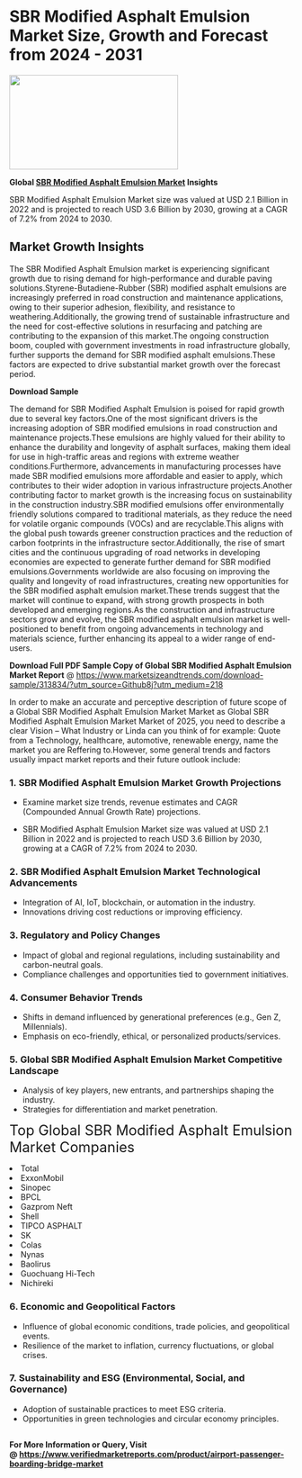 <H1>SBR Modified Asphalt Emulsion Market Size, Growth and Forecast from 2024 - 2031</H1><img class="aligncenter size-medium wp-image-584254" src="https://thirdeyenews.in/wp-content/uploads/2024/09/Global-Market-Research-300x168.jpeg" alt="" width="300" height="168" /><p><strong>Global&nbsp;<a href="https://www.marketsizeandtrends.com/download-sample/313834/?utm_source=Github8j?utm_medium=218">SBR Modified Asphalt Emulsion Market</a> Insights</strong></p><p>SBR Modified Asphalt Emulsion Market size was valued at USD 2.1 Billion in 2022 and is projected to reach USD 3.6 Billion by 2030, growing at a CAGR of 7.2% from 2024 to 2030.</p><p><h2>Market Growth Insights</h2> <p>The SBR Modified Asphalt Emulsion market is experiencing significant growth due to rising demand for high-performance and durable paving solutions.Styrene-Butadiene-Rubber (SBR) modified asphalt emulsions are increasingly preferred in road construction and maintenance applications, owing to their superior adhesion, flexibility, and resistance to weathering.Additionally, the growing trend of sustainable infrastructure and the need for cost-effective solutions in resurfacing and patching are contributing to the expansion of this market.The ongoing construction boom, coupled with government investments in road infrastructure globally, further supports the demand for SBR modified asphalt emulsions.These factors are expected to drive substantial market growth over the forecast period.</p> <p><strong>Download Sample</strong></p> <p>The demand for SBR Modified Asphalt Emulsion is poised for rapid growth due to several key factors.One of the most significant drivers is the increasing adoption of SBR modified emulsions in road construction and maintenance projects.These emulsions are highly valued for their ability to enhance the durability and longevity of asphalt surfaces, making them ideal for use in high-traffic areas and regions with extreme weather conditions.Furthermore, advancements in manufacturing processes have made SBR modified emulsions more affordable and easier to apply, which contributes to their wider adoption in various infrastructure projects.Another contributing factor to market growth is the increasing focus on sustainability in the construction industry.SBR modified emulsions offer environmentally friendly solutions compared to traditional materials, as they reduce the need for volatile organic compounds (VOCs) and are recyclable.This aligns with the global push towards greener construction practices and the reduction of carbon footprints in the infrastructure sector.Additionally, the rise of smart cities and the continuous upgrading of road networks in developing economies are expected to generate further demand for SBR modified emulsions.Governments worldwide are also focusing on improving the quality and longevity of road infrastructures, creating new opportunities for the SBR modified asphalt emulsion market.These trends suggest that the market will continue to expand, with strong growth prospects in both developed and emerging regions.As the construction and infrastructure sectors grow and evolve, the SBR modified asphalt emulsion market is well-positioned to benefit from ongoing advancements in technology and materials science, further enhancing its appeal to a wider range of end-users.<p><span class=""><strong>Download Full PDF Sample Copy of Global SBR Modified Asphalt Emulsion Market Report</strong> @ <a href="https://www.marketsizeandtrends.com/download-sample/313834/?utm_source=Github8j?utm_medium=218" target="_blank">https://www.marketsizeandtrends.com/download-sample/313834/?utm_source=Github8j?utm_medium=218</a></span></p><p>In order to make an accurate and perceptive description of future scope of a Global&nbsp;SBR Modified Asphalt Emulsion Market Market as Global&nbsp;SBR Modified Asphalt Emulsion Market Market of 2025, you need to describe a clear Vision &ndash; What Industry or Linda can you think of for example: Quote from a Technology, healthcare, automotive, renewable energy, name the market you are Reffering to.However, some general trends and factors usually impact market reports and their future outlook include:</p><h3>1.&nbsp;<strong>SBR Modified Asphalt Emulsion Market Growth Projections</strong></h3><ul><li>Examine market size trends, revenue estimates and CAGR (Compounded Annual Growth Rate) projections.</li><li><p>SBR Modified Asphalt Emulsion Market size was valued at USD 2.1 Billion in 2022 and is projected to reach USD 3.6 Billion by 2030, growing at a CAGR of 7.2% from 2024 to 2030.</p></li></ul><h3>2.&nbsp;<strong>SBR Modified Asphalt Emulsion Market Technological Advancements</strong></h3><ul><li>Integration of AI, IoT, blockchain, or automation in the industry.</li><li>Innovations driving cost reductions or improving efficiency.</li></ul><h3>3.&nbsp;<strong>Regulatory and Policy Changes</strong></h3><ul><li>Impact of global and regional regulations, including sustainability and carbon-neutral goals.</li><li>Compliance challenges and opportunities tied to government initiatives.</li></ul><h3>4.&nbsp;<strong>Consumer Behavior Trends</strong></h3><ul><li>Shifts in demand influenced by generational preferences (e.g., Gen Z, Millennials).</li><li>Emphasis on eco-friendly, ethical, or personalized products/services.</li></ul><h3>5.&nbsp;<strong>Global SBR Modified Asphalt Emulsion Market Competitive Landscape</strong></h3><ul><li>Analysis of key players, new entrants, and partnerships shaping the industry.</li><li>Strategies for differentiation and market penetration.</li></ul><p data-pm-slice="1 1 []"><span style="color: inherit; font-family: inherit; font-size: 25px;">Top Global SBR Modified Asphalt Emulsion Market Companies</span></p><div class="" data-test-id=""><p><li>Total</li><li> ExxonMobil</li><li> Sinopec</li><li> BPCL</li><li> Gazprom Neft</li><li> Shell</li><li> TIPCO ASPHALT</li><li> SK</li><li> Colas</li><li> Nynas</li><li> Baolirus</li><li> Guochuang Hi-Tech</li><li> Nichireki</li></p></div><h3>6.&nbsp;<strong>Economic and Geopolitical Factors</strong></h3><ul><li>Influence of global economic conditions, trade policies, and geopolitical events.</li><li>Resilience of the market to inflation, currency fluctuations, or global crises.</li></ul><h3>7.&nbsp;<strong>Sustainability and ESG (Environmental, Social, and Governance)</strong></h3><ul><li>Adoption of sustainable practices to meet ESG criteria.</li><li>Opportunities in green technologies and circular economy principles.</li></ul><h2><strong style="font-size: 14px;">For More Information or Query, Visit @&nbsp;</strong><a style="background-color: #ffffff; font-size: 14px;" href="https://www.marketsizeandtrends.com/report/sbr-modified-asphalt-emulsion-market/" target="_blank">https://www.verifiedmarketreports.com/product/airport-passenger-boarding-bridge-market</a></h2>